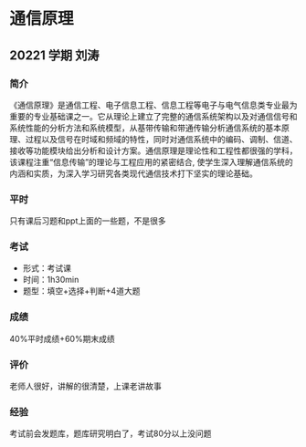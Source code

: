 # 通信原理

## 20221 学期  刘涛

### 简介

《通信原理》是通信工程、电子信息工程、信息工程等电子与电气信息类专业最为重要的专业基础课之一。它从理论上建立了完整的通信系统架构以及对通信信号和系统性能的分析方法和系统模型，从基带传输和带通传输分析通信系统的基本原理、过程以及信号在时域和频域的特性，同时对通信系统中的编码、调制、信道、接收等功能模块给出分析和设计方案。通信原理是理论性和工程性都很强的学科，该课程注重“信息传输”的理论与工程应用的紧密结合, 使学生深入理解通信系统的内涵和实质，为深入学习研究各类现代通信技术打下坚实的理论基础。

### 平时

只有课后习题和ppt上面的一些题，不是很多

### 考试

- 形式：考试课
- 时间：1h30min
- 题型：填空+选择+判断+4道大题

### 成绩

40%平时成绩+60%期末成绩

### 评价

老师人很好，讲解的很清楚，上课老讲故事

### 经验

考试前会发题库，题库研究明白了，考试80分以上没问题

